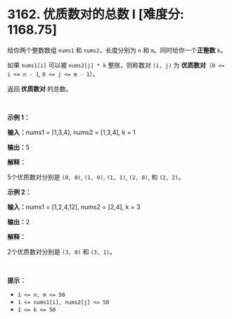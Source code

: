 # 3162. 优质数对的总数 I [难度分: 1168.75]

<p>给你两个整数数组 <code>nums1</code> 和 <code>nums2</code>，长度分别为 <code>n</code> 和 <code>m</code>。同时给你一个<strong>正整数</strong> <code>k</code>。</p>

<p>如果 <code>nums1[i]</code> 可以被 <code>nums2[j] * k</code> 整除，则称数对 <code>(i, j)</code> 为 <strong>优质数对</strong>（<code>0 &lt;= i &lt;= n - 1</code>, <code>0 &lt;= j &lt;= m - 1</code>）。</p>

<p>返回<strong> 优质数对 </strong>的总数。</p>

<p>&nbsp;</p>

<p><strong class="example">示例 1：</strong></p>

<div class="example-block">
<p><strong>输入：</strong><span class="example-io">nums1 = [1,3,4], nums2 = [1,3,4], k = 1</span></p>

<p><strong>输出：</strong><span class="example-io">5</span></p>

<p><strong>解释：</strong></p>

<p>5个优质数对分别是 <code>(0, 0)</code>, <code>(1, 0)</code>, <code>(1, 1)</code>, <code>(2, 0)</code>, 和 <code>(2, 2)</code>。</p>
</div>

<p><strong class="example">示例 2：</strong></p>

<div class="example-block">
<p><strong>输入：</strong><span class="example-io">nums1 = [1,2,4,12], nums2 = [2,4], k = 3</span></p>

<p><strong>输出：</strong><span class="example-io">2</span></p>

<p><strong>解释：</strong></p>

<p>2个优质数对分别是 <code>(3, 0)</code> 和 <code>(3, 1)</code>。</p>
</div>

<p>&nbsp;</p>

<p><strong>提示：</strong></p>

<ul>
	<li><code>1 &lt;= n, m &lt;= 50</code></li>
	<li><code>1 &lt;= nums1[i], nums2[j] &lt;= 50</code></li>
	<li><code>1 &lt;= k &lt;= 50</code></li>
</ul>
